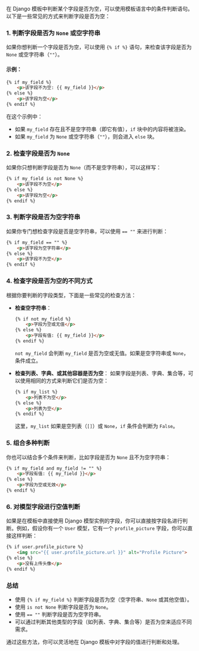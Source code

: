 在 Django 模板中判断某个字段是否为空，可以使用模板语言中的条件判断语句。以下是一些常见的方式来判断字段是否为空：

### 1. **判断字段是否为 `None` 或空字符串**

如果你想判断一个字段是否为空，可以使用 `{% if %}` 语句，来检查该字段是否为 `None` 或空字符串（`""`）。

#### 示例：

```html
{% if my_field %}
    <p>该字段不为空: {{ my_field }}</p>
{% else %}
    <p>该字段为空</p>
{% endif %}
```

在这个示例中：

- 如果 `my_field` 存在且不是空字符串（即它有值），`if` 块中的内容将被渲染。
- 如果 `my_field` 为 `None` 或空字符串（`""`），则会进入 `else` 块。

### 2. **检查字段是否为 `None`**

如果你只想判断字段是否为 `None`（而不是空字符串），可以这样写：

```html
{% if my_field is not None %}
    <p>该字段不为空</p>
{% else %}
    <p>该字段为空</p>
{% endif %}
```

### 3. **判断字段是否为空字符串**

如果你专门想检查字段是否是空字符串，可以使用 `== ""` 来进行判断：

```html
{% if my_field == "" %}
    <p>该字段为空字符串</p>
{% else %}
    <p>该字段不为空</p>
{% endif %}
```

### 4. **检查字段是否为空的不同方式**

根据你要判断的字段类型，下面是一些常见的检查方法：

- **检查空字符串**：

  ```html
  {% if not my_field %}
      <p>字段为空或无值</p>
  {% else %}
      <p>字段有值: {{ my_field }}</p>
  {% endif %}
  ```

  `not my_field` 会判断 `my_field` 是否为空或无值。如果是空字符串或 `None`，条件成立。
- **检查列表、字典、或其他容器是否为空**：
  如果字段是列表、字典、集合等，可以使用相同的方式来判断它们是否为空：

  ```html
  {% if my_list %}
      <p>列表不为空</p>
  {% else %}
      <p>列表为空</p>
  {% endif %}
  ```

  这里，`my_list` 如果是空列表（`[]`）或 `None`，`if` 条件会判断为 `False`。

### 5. **组合多种判断**

你也可以结合多个条件来判断，比如字段是否为 `None` 且不为空字符串：

```html
{% if my_field and my_field != "" %}
    <p>字段有值: {{ my_field }}</p>
{% else %}
    <p>字段为空或无效</p>
{% endif %}
```

### 6. **对模型字段进行空值判断**

如果是在模板中直接使用 Django 模型实例的字段，你可以直接按字段名进行判断。例如，假设你有一个 `User` 模型，它有一个 `profile_picture` 字段，你可以直接这样判断：

```html
{% if user.profile_picture %}
    <img src="{{ user.profile_picture.url }}" alt="Profile Picture">
{% else %}
    <p>没有上传头像</p>
{% endif %}
```

### 总结

- 使用 `{% if my_field %}` 判断字段是否为空（空字符串、`None` 或其他空值）。
- 使用 `is not None` 判断字段是否为 `None`。
- 使用 `== ""` 判断字段是否为空字符串。
- 可以通过判断其他类型的字段（如列表、字典、集合等）是否为空来适应不同需求。

通过这些方法，你可以灵活地在 Django 模板中对字段的值进行判断和处理。
